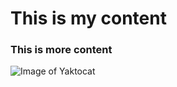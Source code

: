 # This is my content

### This is more content

![Image of Yaktocat](https://octodex.github.com/images/yaktocat.png)
